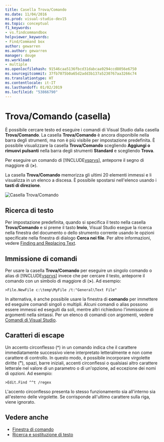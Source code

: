 ```yaml
---
title: Casella Trova/Comando
ms.date: 11/04/2016
ms.prod: visual-studio-dev15
ms.topic: conceptual
f1_keywords:
- vs.findcommandbox
helpviewer_keywords:
- Find/Command box
author: gewarren
ms.author: gewarren
manager: douge
ms.workload:
- multiple
ms.openlocfilehash: 91546caa5136fbcd31dabcaa9294ccd8056e6750
ms.sourcegitcommit: 37fb7075b0a65d2add3b137a5230767aa3266c74
ms.translationtype: HT
ms.contentlocale: it-IT
ms.lasthandoff: 01/02/2019
ms.locfileid: "53866790"
---
```

# <a name="findcommand-box"></a>Trova/Comando (casella)

È possibile cercare testo ed eseguire i comandi di Visual Studio dalla casella **Trova/Comando**. La casella **Trova/Comando** è ancora disponibile nella barra degli strumenti, ma non è più visibile per impostazione predefinita. È possibile visualizzare la casella **Trova/Comando** scegliendo **Aggiungi o rimuovi pulsanti** nella barra degli strumenti **Standard** e scegliendo **Trova**.

Per eseguire un comando di [!INCLUDE[vsprvs](../code-quality/includes/vsprvs_md.md)], anteporre il segno di maggiore di (**>**).

La casella **Trova/Comando** memorizza gli ultimi 20 elementi immessi e li visualizza in un elenco a discesa. È possibile spostarsi nell'elenco usando i **tasti di direzione**.

![Casella Trova&#47;Comando](../ide/media/findcommandbox.png)

## <a name="searching-for-text"></a>Ricerca di testo

Per impostazione predefinita, quando si specifica il testo nella casella **Trova/Comando** e si preme il tasto **Invio**, Visual Studio esegue la ricerca nella finestra del documento o dello strumento corrente usando le opzioni specificate nella finestra di dialogo **Cerca nei file**. Per altre informazioni, vedere [Finding and Replacing Text](../ide/finding-and-replacing-text.md).

## <a name="entering-commands"></a>Immissione di comandi

Per usare la casella **Trova/Comando** per eseguire un singolo comando o alias di [!INCLUDE[vsprvs](../code-quality/includes/vsprvs_md.md)] invece che per cercare il testo, anteporre il comando con un simbolo di maggiore di (**>**). Ad esempio:

```
>File.NewFile c:\temp\MyFile /t:"General\Text File"
```

In alternativa, è anche possibile usare la finestra di **comando** per immettere ed eseguire comandi singoli o multipli. Alcuni comandi o alias possono essere immessi ed eseguiti da soli, mentre altri richiedono l'immissione di argomenti nella sintassi. Per un elenco di comandi con argomenti, vedere [Comandi di Visual Studio](../ide/reference/visual-studio-commands.md).

## <a name="escape-characters"></a>Caratteri di escape

Un accento circonflesso (**^**) in un comando indica che il carattere immediatamente successivo viene interpretato letteralmente e non come carattere di controllo. In questo modo, è possibile incorporare virgolette diritte (**"**), spazi, barre iniziali, accenti circonflessi o qualsiasi altro carattere letterale nel valore di un parametro o di un'opzione, ad eccezione dei nomi di opzioni. Ad esempio:

```
>Edit.Find ^^t /regex
```

L'accento circonflesso presenta lo stesso funzionamento sia all'interno sia all'esterno delle virgolette. Se corrisponde all'ultimo carattere sulla riga, viene ignorato.

## <a name="see-also"></a>Vedere anche

- [Finestra di comando](../ide/reference/command-window.md)
- [Ricerca e sostituzione di testo](../ide/finding-and-replacing-text.md)